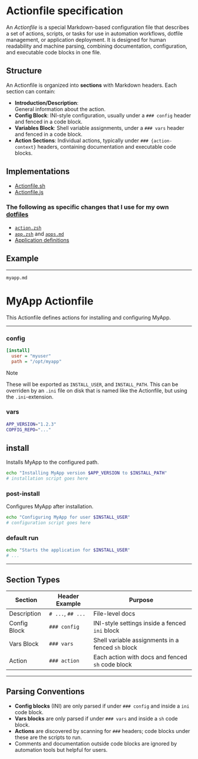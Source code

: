 # Actionfile specification


An _Actionfile_ is a special Markdown-based configuration file that describes a set of actions, scripts, or tasks for use in automation workflows, dotfile management, or application deployment. It is designed for human readability and machine parsing, combining documentation, configuration, and executable code blocks in one file.

## Structure

An Actionfile is organized into **sections** with Markdown headers. Each section can contain:

  - **Introduction/Description**:  
    General information about the action.
  - **Config Block**:
    INI-style configuration, usually under a `### config` header and fenced in a code block.
  - **Variables Block**:
    Shell variable assignments, under a `### vars` header and fenced in a code block.
  - **Action Sections**:
    Individual actions, typically under `### {action-context}` headers, containing documentation and executable code blocks.


## Implementations

  - [Actionfile.sh](https://github.com/gbraad-redhat/actionfile.sh)
  - [Actionfile.js](https://github.com/gbraad-redhat/actionfile.sh)

### The following as specific changes that I use for my own [dotfiles](https://dotfiles.gbraad.nl)

  - [`action.zsh`](https://github.com/gbraad-dotfiles/upstream/blob/main/zsh/.zshrc.d/action.zsh)
  - [`app.zsh`](https://github.com/gbraad-dotfiles/upstream/blob/main/zsh/.zshrc.d/app.zsh) and [`apps.md`](https://github.com/gbraad-redhat/actionfile/blob/main/actionfiles/apps.md)
  - [Application definitions](https://github.com/gbraad-dotfiles/applications)


## Example

---
`myapp.md`
# MyApp Actionfile

This Actionfile defines actions for installing and configuring MyApp.

---

### config
```ini
[install]
  user = "myuser"
  path = "/opt/myapp"
```

> [!NOTE]
> These will be exported as `INSTALL_USER`, and `INSTALL_PATH`. This can be overriden by an `.ini` file on disk that is named like the Actionfile, but using the `.ini`-extension.


### vars
```sh
APP_VERSION="1.2.3"
COPFIG_REPO="..."
```

## install

Installs MyApp to the configured path.

```sh
echo "Installing MyApp version $APP_VERSION to $INSTALL_PATH"
# installation script goes here
```

### post-install

Configures MyApp after installation.

```sh
echo "Configuring MyApp for user $INSTALL_USER"
# configuration script goes here
```

### default run
```sh
echo "Starts the application for $INSTALL_USER"
# ...
```

---

## Section Types

| Section      | Header Example     | Purpose                                           |
|--------------|--------------------|---------------------------------------------------|
| Description  | `# ...`, `## ...`  | File-level docs                                   |
| Config Block | `### config`       | INI-style settings inside a fenced `ini` block    |
| Vars Block   | `### vars`         | Shell variable assignments in a fenced `sh` block |
| Action       | `### action`       | Each action with docs and fenced `sh` code block  |

---

## Parsing Conventions

  - **Config blocks** (INI) are only parsed if under `### config` and inside a <code>ini</code> code block.
  - **Vars blocks** are only parsed if under `### vars` and inside a <code>sh</code> code block.
  - **Actions** are discovered by scanning for `###` headers; code blocks under these are the scripts to run.
  - Comments and documentation outside code blocks are ignored by automation tools but helpful for users.
